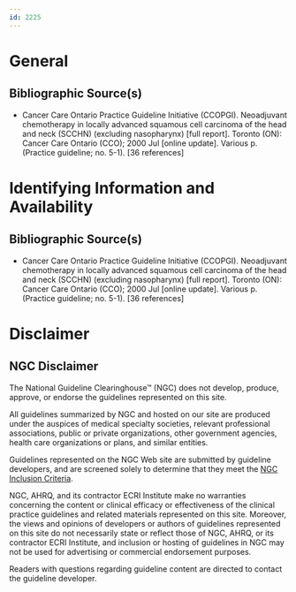 ```yaml
---
id: 2225
---
```


# General

## Bibliographic Source(s)

- Cancer Care Ontario Practice Guideline Initiative (CCOPGI). Neoadjuvant chemotherapy in locally advanced squamous cell carcinoma of the head and neck (SCCHN) (excluding nasopharynx) [full report]. Toronto (ON): Cancer Care Ontario (CCO); 2000 Jul [online update]. Various p. (Practice guideline; no. 5-1). [36 references]

# Identifying Information and Availability

## Bibliographic Source(s)

- Cancer Care Ontario Practice Guideline Initiative (CCOPGI). Neoadjuvant chemotherapy in locally advanced squamous cell carcinoma of the head and neck (SCCHN) (excluding nasopharynx) [full report]. Toronto (ON): Cancer Care Ontario (CCO); 2000 Jul [online update]. Various p. (Practice guideline; no. 5-1). [36 references]

# Disclaimer

## NGC Disclaimer

The National Guideline Clearinghouse™ (NGC) does not develop, produce, approve, or endorse the guidelines represented on this site.

All guidelines summarized by NGC and hosted on our site are produced under the auspices of medical specialty societies, relevant professional associations, public or private organizations, other government agencies, health care organizations or plans, and similar entities.

Guidelines represented on the NGC Web site are submitted by guideline developers, and are screened solely to determine that they meet the [NGC Inclusion Criteria](/help-and-about/summaries/inclusion-criteria).

NGC, AHRQ, and its contractor ECRI Institute make no warranties concerning the content or clinical efficacy or effectiveness of the clinical practice guidelines and related materials represented on this site. Moreover, the views and opinions of developers or authors of guidelines represented on this site do not necessarily state or reflect those of NGC, AHRQ, or its contractor ECRI Institute, and inclusion or hosting of guidelines in NGC may not be used for advertising or commercial endorsement purposes.

Readers with questions regarding guideline content are directed to contact the guideline developer.

